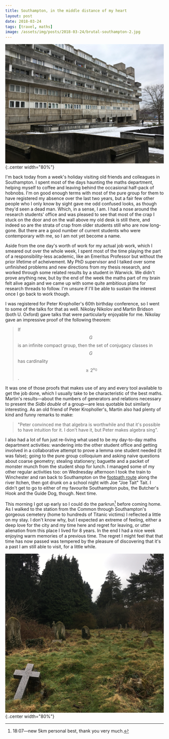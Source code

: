 ```yaml
---
title: Southampton, in the middle distance of my heart
layout: post
date: 2018-03-24
tags: [travel, maths]
image: /assets/img/posts/2018-03-24/brutal-southampton-2.jpg
---
```


![Southampton](/assets/img/posts/2018-03-24/brutal-southampton-1.jpg){:.center width="80%"}

I'm back today from a week's holiday visiting old friends and colleagues in Southampton. I spent most of the days haunting the maths department, helping myself to coffee and leaving behind the occasional half-pack of hobnobs. I'm on good enough terms with most of the pure group for them to have registered my absence over the last two years, but a fair few other people who I only know by sight gave me odd confused looks, as though they'd seen a dead man. Which, in a sense, I am. I had a nose around the research students' office and was pleased to see that most of the crap I stuck on the door and on the wall above my old desk is still there, and indeed so are the strata of crap from older students still who are now long-gone. But there are a good number of current students who were contemporary with me, so I am not yet become a name.

Aside from the one day's worth of work for my actual job work, which I smeared out over the whole week, I spent most of the time playing the part of a responsibility-less academic, like an Emeritus Professor but without the prior lifetime of acheivement. My PhD supervisor and I talked over some unfinished problems and new directions from my thesis research, and worked through some related results by a student in Warwick. We didn't prove anything new, but by the end of the week the maths part of my brain felt alive again and we came up with some quite ambitious plans for research threads to follow. I'm unsure if I'll be able to sustain the interest once I go back to work though.  

I was registered for Peter Kropholler's 60th birthday conference, so I went to some of the talks for that as well. Nikolay Nikolov and Martin Bridson (both U. Oxford) gave talks that were particularly enjoyable for me. Nikolay gave an impressive proof of the following theorem:
>If $$G$$ is an infinite compact group, then the set of conjugacy classes in $$G$$ has cardinality $$\ge 2^{\aleph_0}$$.

It was one of those proofs that makes use of any and every tool available to get the job done, which I usually take to be characteristic of the best maths. Martin's results&mdash;about the numbers of generators and relations necessary to present the *Sidbi double* of a group&mdash;are less quotable but similarly interesting. As an old friend of Peter Kropholler's, Martin also had plenty of kind and funny remarks to make:
>"Peter convinced me that algebra is worthwhile and that it's possible to have intuition for it. I don't have it, but Peter makes algebra sing".

I also had a lot of fun just re-living what used to be my day-to-day maths department activities: wandering into the other student office and getting involved in a collaborative attempt to prove a lemma one student needed (it was false); going to the pure group colloquium and asking naive questions about coarse geometry; stealing stationery; baguette and a packet of monster munch from the student shop for lunch. I managed some of my other regular activities too: on Wednesday afternoon I took the train to Winchester and ran back to Southampton on the [footpath route](https://www.strava.com/routes/12389492) along the river Itchen, then got drunk on a school night with Joe "Joe Tait" Tait. I didn't get to go to either of my favourite Southampton pubs, the Butcher's Hook and the Guide Dog, though. Next time.

This morning I got up early so I could do the parkrun[^1] before coming home. As I walked to the station from the Common through Southampton's gorgeous cemetery (home to hundreds of Titanic victims) I reflected a little on my stay. I don't know why, but I expected an extreme of feeling, either a deep love for the city and my time here and regret for leaving, or utter alienation from this place I lived for 8 years. In the end I had a nice week enjoying warm memories of a previous time. The regret I might feel that that time has now passed was tempered by the pleasure of discovering that it's a past I am still able to visit, for a little while.

![Southampton cemetery](/assets/img/posts/2018-03-24/cemetery.jpg "Southampton cemetery"){:.center width="80%"}


[^1]: 18:07&mdash;new 5km personal best, thank you very much.
